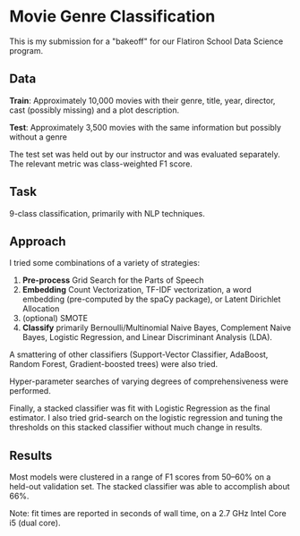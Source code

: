 # Movie Genre Classification
This is my submission for a "bakeoff" for our Flatiron School Data Science program.

## Data
__Train__: Approximately 10,000 movies with their genre, title, year, director, cast (possibly missing)
and a plot description.

__Test__: Approximately 3,500 movies with the same information but possibly without a genre

The test set was held out by our instructor and was evaluated separately. The
relevant metric was class-weighted F1 score.

## Task
9-class classification, primarily with NLP techniques.

## Approach
I tried some combinations of a variety of strategies:
1. **Pre-process** Grid Search for the Parts of Speech
2. **Embedding** Count Vectorization, TF-IDF vectorization, a word embedding
(pre-computed by the spaCy package), or Latent Dirichlet Allocation
3. (optional) SMOTE
4. **Classify** primarily Bernoulli/Multinomial Naive Bayes, Complement Naive Bayes, Logistic Regression,
and Linear Discriminant Analysis (LDA).

A smattering of other classifiers (Support-Vector Classifier, AdaBoost, Random Forest, Gradient-boosted trees) were also tried.

Hyper-parameter searches of varying degrees of comprehensiveness were performed.

Finally, a stacked classifier was fit with Logistic Regression as the final estimator.
I also tried grid-search on the logistic regression and tuning the thresholds on this stacked
classifier without much change in results.

## Results
Most models were clustered in a range of F1 scores from 50–60% on a held-out validation set. The
stacked classifier was able to accomplish about 66%.

Note: fit times are reported in seconds of wall time, on a 2.7 GHz Intel Core i5 (dual core).
